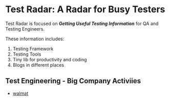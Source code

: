 # Test Radar: A Radar for Busy Testers

Test Radar is focused on ***Getting Useful Testing Information***
for QA and Testing Engineers.

These information includes:
1. Testing Framework
2. Testing Tools
3. Tiny lib for productivity and coding
4. Blogs in different places


## Test Engineering - Big Company Activiies

- [walmat](https://github.com/TestArmada/)
